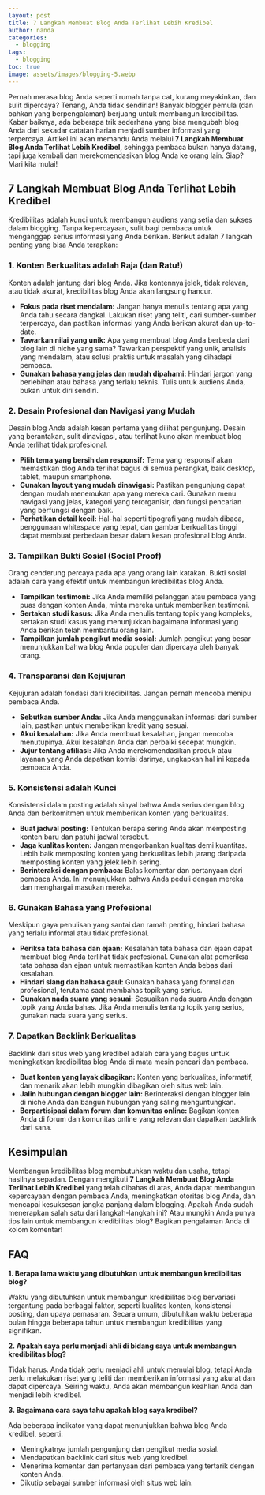```yaml
---
layout: post
title: 7 Langkah Membuat Blog Anda Terlihat Lebih Kredibel
author: nanda
categories:
  - blogging
tags:
  - blogging
toc: true
image: assets/images/blogging-5.webp
---
```



Pernah merasa blog Anda seperti rumah tanpa cat, kurang meyakinkan, dan sulit dipercaya? Tenang, Anda tidak sendirian! Banyak blogger pemula (dan bahkan yang berpengalaman) berjuang untuk membangun kredibilitas. Kabar baiknya, ada beberapa trik sederhana yang bisa mengubah blog Anda dari sekadar catatan harian menjadi sumber informasi yang terpercaya. Artikel ini akan memandu Anda melalui **7 Langkah Membuat Blog Anda Terlihat Lebih Kredibel**, sehingga pembaca bukan hanya datang, tapi juga kembali dan merekomendasikan blog Anda ke orang lain. Siap? Mari kita mulai!

## 7 Langkah Membuat Blog Anda Terlihat Lebih Kredibel

Kredibilitas adalah kunci untuk membangun audiens yang setia dan sukses dalam blogging. Tanpa kepercayaan, sulit bagi pembaca untuk menganggap serius informasi yang Anda berikan. Berikut adalah 7 langkah penting yang bisa Anda terapkan:

### 1\. Konten Berkualitas adalah Raja (dan Ratu!)

Konten adalah jantung dari blog Anda. Jika kontennya jelek, tidak relevan, atau tidak akurat, kredibilitas blog Anda akan langsung hancur.

- **Fokus pada riset mendalam:** Jangan hanya menulis tentang apa yang Anda tahu secara dangkal. Lakukan riset yang teliti, cari sumber-sumber terpercaya, dan pastikan informasi yang Anda berikan akurat dan up-to-date.
- **Tawarkan nilai yang unik:** Apa yang membuat blog Anda berbeda dari blog lain di niche yang sama? Tawarkan perspektif yang unik, analisis yang mendalam, atau solusi praktis untuk masalah yang dihadapi pembaca.
- **Gunakan bahasa yang jelas dan mudah dipahami:** Hindari jargon yang berlebihan atau bahasa yang terlalu teknis. Tulis untuk audiens Anda, bukan untuk diri sendiri.

### 2\. Desain Profesional dan Navigasi yang Mudah

Desain blog Anda adalah kesan pertama yang dilihat pengunjung. Desain yang berantakan, sulit dinavigasi, atau terlihat kuno akan membuat blog Anda terlihat tidak profesional.

- **Pilih tema yang bersih dan responsif:** Tema yang responsif akan memastikan blog Anda terlihat bagus di semua perangkat, baik desktop, tablet, maupun smartphone.
- **Gunakan layout yang mudah dinavigasi:** Pastikan pengunjung dapat dengan mudah menemukan apa yang mereka cari. Gunakan menu navigasi yang jelas, kategori yang terorganisir, dan fungsi pencarian yang berfungsi dengan baik.
- **Perhatikan detail kecil:** Hal-hal seperti tipografi yang mudah dibaca, penggunaan whitespace yang tepat, dan gambar berkualitas tinggi dapat membuat perbedaan besar dalam kesan profesional blog Anda.

### 3\. Tampilkan Bukti Sosial (Social Proof)

Orang cenderung percaya pada apa yang orang lain katakan. Bukti sosial adalah cara yang efektif untuk membangun kredibilitas blog Anda.

- **Tampilkan testimoni:** Jika Anda memiliki pelanggan atau pembaca yang puas dengan konten Anda, minta mereka untuk memberikan testimoni.
- **Sertakan studi kasus:** Jika Anda menulis tentang topik yang kompleks, sertakan studi kasus yang menunjukkan bagaimana informasi yang Anda berikan telah membantu orang lain.
- **Tampilkan jumlah pengikut media sosial:** Jumlah pengikut yang besar menunjukkan bahwa blog Anda populer dan dipercaya oleh banyak orang.

### 4\. Transparansi dan Kejujuran

Kejujuran adalah fondasi dari kredibilitas. Jangan pernah mencoba menipu pembaca Anda.

- **Sebutkan sumber Anda:** Jika Anda menggunakan informasi dari sumber lain, pastikan untuk memberikan kredit yang sesuai.
- **Akui kesalahan:** Jika Anda membuat kesalahan, jangan mencoba menutupinya. Akui kesalahan Anda dan perbaiki secepat mungkin.
- **Jujur tentang afiliasi:** Jika Anda merekomendasikan produk atau layanan yang Anda dapatkan komisi darinya, ungkapkan hal ini kepada pembaca Anda.

### 5\. Konsistensi adalah Kunci

Konsistensi dalam posting adalah sinyal bahwa Anda serius dengan blog Anda dan berkomitmen untuk memberikan konten yang berkualitas.

- **Buat jadwal posting:** Tentukan berapa sering Anda akan memposting konten baru dan patuhi jadwal tersebut.
- **Jaga kualitas konten:** Jangan mengorbankan kualitas demi kuantitas. Lebih baik memposting konten yang berkualitas lebih jarang daripada memposting konten yang jelek lebih sering.
- **Berinteraksi dengan pembaca:** Balas komentar dan pertanyaan dari pembaca Anda. Ini menunjukkan bahwa Anda peduli dengan mereka dan menghargai masukan mereka.

### 6\. Gunakan Bahasa yang Profesional

Meskipun gaya penulisan yang santai dan ramah penting, hindari bahasa yang terlalu informal atau tidak profesional.

- **Periksa tata bahasa dan ejaan:** Kesalahan tata bahasa dan ejaan dapat membuat blog Anda terlihat tidak profesional. Gunakan alat pemeriksa tata bahasa dan ejaan untuk memastikan konten Anda bebas dari kesalahan.
- **Hindari slang dan bahasa gaul:** Gunakan bahasa yang formal dan profesional, terutama saat membahas topik yang serius.
- **Gunakan nada suara yang sesuai:** Sesuaikan nada suara Anda dengan topik yang Anda bahas. Jika Anda menulis tentang topik yang serius, gunakan nada suara yang serius.

### 7\. Dapatkan Backlink Berkualitas

Backlink dari situs web yang kredibel adalah cara yang bagus untuk meningkatkan kredibilitas blog Anda di mata mesin pencari dan pembaca.

- **Buat konten yang layak dibagikan:** Konten yang berkualitas, informatif, dan menarik akan lebih mungkin dibagikan oleh situs web lain.
- **Jalin hubungan dengan blogger lain:** Berinteraksi dengan blogger lain di niche Anda dan bangun hubungan yang saling menguntungkan.
- **Berpartisipasi dalam forum dan komunitas online:** Bagikan konten Anda di forum dan komunitas online yang relevan dan dapatkan backlink dari sana.

## Kesimpulan

Membangun kredibilitas blog membutuhkan waktu dan usaha, tetapi hasilnya sepadan. Dengan mengikuti **7 Langkah Membuat Blog Anda Terlihat Lebih Kredibel** yang telah dibahas di atas, Anda dapat membangun kepercayaan dengan pembaca Anda, meningkatkan otoritas blog Anda, dan mencapai kesuksesan jangka panjang dalam blogging. Apakah Anda sudah menerapkan salah satu dari langkah-langkah ini? Atau mungkin Anda punya tips lain untuk membangun kredibilitas blog? Bagikan pengalaman Anda di kolom komentar!

## FAQ

**1\. Berapa lama waktu yang dibutuhkan untuk membangun kredibilitas blog?**

Waktu yang dibutuhkan untuk membangun kredibilitas blog bervariasi tergantung pada berbagai faktor, seperti kualitas konten, konsistensi posting, dan upaya pemasaran. Secara umum, dibutuhkan waktu beberapa bulan hingga beberapa tahun untuk membangun kredibilitas yang signifikan.

**2\. Apakah saya perlu menjadi ahli di bidang saya untuk membangun kredibilitas blog?**

Tidak harus. Anda tidak perlu menjadi ahli untuk memulai blog, tetapi Anda perlu melakukan riset yang teliti dan memberikan informasi yang akurat dan dapat dipercaya. Seiring waktu, Anda akan membangun keahlian Anda dan menjadi lebih kredibel.

**3\. Bagaimana cara saya tahu apakah blog saya kredibel?**

Ada beberapa indikator yang dapat menunjukkan bahwa blog Anda kredibel, seperti:

- Meningkatnya jumlah pengunjung dan pengikut media sosial.
- Mendapatkan backlink dari situs web yang kredibel.
- Menerima komentar dan pertanyaan dari pembaca yang tertarik dengan konten Anda.
- Dikutip sebagai sumber informasi oleh situs web lain.
